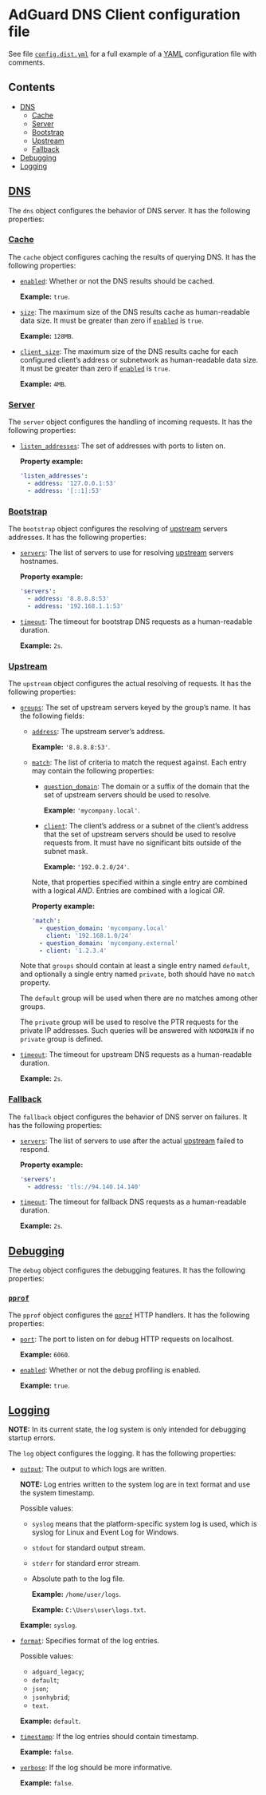  #  AdGuard DNS Client configuration file

See file [`config.dist.yml`][dist] for a full example of a [YAML][yaml]
configuration file with comments.

##  Contents

 *  [DNS](#dns)
     *  [Cache](#dns-cache)
     *  [Server](#dns-server)
     *  [Bootstrap](#dns-bootstrap)
     *  [Upstream](#dns-upstream)
     *  [Fallback](#dns-fallback)
 *  [Debugging](#debug)
 *  [Logging](#log)

[dist]: ../config.dist.yml
[yaml]: https://yaml.org/



##  <a href="#dns" id="dns" name="dns">DNS</a>

The `dns` object configures the behavior of DNS server.  It has the following
properties:

   ###  <a href="#dns-cache" id="dns-cache" name="dns-cache">Cache</a>

The `cache` object configures caching the results of querying DNS.  It has the
following properties:

 *  <a href="#dns-cache-enabled" id="dns-cache-enabled" name="dns-cache-enabled">`enabled`</a>:
    Whether or not the DNS results should be cached.

    **Example:** `true`.

 *  <a href="#dns-cache-size" id="dns-cache-size" name="dns-cache-size">`size`</a>:
    The maximum size of the DNS results cache as human-readable data size.  It
    must be greater than zero if [`enabled`](#dns-cache-enabled) is `true`.

    **Example:** `128MB`.

 *  <a href="#dns-cache-client-size" id="dns-cache-client-size" name="dns-cache-client-size">`client_size`</a>:
    The maximum size of the DNS results cache for each configured client’s
    address or subnetwork as human-readable data size.  It must be greater than
    zero if [`enabled`](#dns-cache-enabled) is `true`.

    **Example:** `4MB`.



   ###  <a href="#dns-server" id="dns-server" name="dns-server">Server</a>

The `server` object configures the handling of incoming requests.  It has the
following properties:

 *  <a href="#dns-server-listen_addresses" id="dns-server-listen_addresses" name="dns-server-listen_addresses">`listen_addresses`</a>:
    The set of addresses with ports to listen on.

    **Property example:**

    ```yaml
    'listen_addresses':
      - address: '127.0.0.1:53'
      - address: '[::1]:53'
    ```



   ###  <a href="#dns-bootstrap" id="dns-bootstrap" name="dns-bootstrap">Bootstrap</a>

The `bootstrap` object configures the resolving of [upstream](#dns-upstream)
servers addresses.  It has the following properties:

 *  <a href="#dns-bootstrap-servers" id="dns-bootstrap-servers" name="dns-bootstrap-servers">`servers`</a>:
    The list of servers to use for resolving [upstream](#dns-upstream) servers
    hostnames.

    **Property example:**

    ```yaml
    'servers':
      - address: '8.8.8.8:53'
      - address: '192.168.1.1:53'
    ```

 *  <a href="#dns-bootstrap-timeout" id="dns-bootstrap-timeout" name="dns-bootstrap-timeout">`timeout`</a>:
    The timeout for bootstrap DNS requests as a human-readable duration.

    **Example:** `2s`.



   ###  <a href="#dns-upstream" id="dns-upstream" name="dns-upstream">Upstream</a>

The `upstream` object configures the actual resolving of requests.  It has the
following properties:


 *  <a href="#dns-upstream-groups" id="dns-upstream-groups" name="dns-upstream-groups">`groups`</a>:
    The set of upstream servers keyed by the group’s name.  It has the following
    fields:

     *  <a href="#dns-upstream-group-address" id="dns-upstream-group-address" name="dns-upstream-group-address">`address`</a>:
        The upstream server’s address.

        **Example:** `'8.8.8.8:53'`.

     *  <a href="#dns-upstream-group-match" id="dns-upstream-group-match" name="dns-upstream-group-match">`match`</a>:
        The list of criteria to match the request against.  Each entry may
        contain the following properties:

         *  <a href="#dns-upstream-group-match-question_domain" id="dns-upstream-group-match-question_domain" name="dns-upstream-group-match-question_domain">`question_domain`</a>:
            The domain or a suffix of the domain that the set of upstream
            servers should be used to resolve.

            **Example:** `'mycompany.local'`.

         *  <a href="#dns-upstream-group-match-client" id="dns-upstream-group-match-client" name="dns-upstream-group-match-client">`client`</a>:
            The client’s address or a subnet of the client’s address that the
            set of upstream servers should be used to resolve requests from.  It
            must have no significant bits outside of the subnet mask.

            **Example:** `'192.0.2.0/24'`.

        Note, that properties specified within a single entry are combined with
        a logical *AND*.  Entries are combined with a logical *OR*.

        **Property example:**

        ```yaml
        'match':
          - question_domain: 'mycompany.local'
            client: '192.168.1.0/24'
          - question_domain: 'mycompany.external'
          - client: '1.2.3.4'
        ```

    Note that `groups` should contain at least a single entry named `default`,
    and optionally a single entry named `private`, both should have no `match`
    property.

    The `default` group will be used when there are no matches among other
    groups.

    The `private` group will be used to resolve the PTR requests for the private
    IP addresses.  Such queries will be answered with `NXDOMAIN` if no `private`
    group is defined.

 *  <a href="#dns-upstream-timeout" id="dns-upstream-timeout" name="dns-upstream-timeout">`timeout`</a>:
    The timeout for upstream DNS requests as a human-readable duration.

    **Example:** `2s`.



   ###  <a href="#dns-fallback" id="dns-fallback" name="dns-fallback">Fallback</a>

The `fallback` object configures the behavior of DNS server on failures.  It has
the following properties:

 *  <a href="#dns-fallback-servers" id="dns-fallback-servers" name="dns-fallback-servers">`servers`</a>:
    The list of servers to use after the actual [upstream](#dns-upstream) failed
    to respond.

    **Property example:**

    ```yaml
    'servers':
      - address: 'tls://94.140.14.140'
    ```

 *  <a href="#dns-fallback-timeout" id="dns-fallback-timeout" name="dns-fallback-timeout">`timeout`</a>:
    The timeout for fallback DNS requests as a human-readable duration.

    **Example:** `2s`.



##  <a href="#debug" id="debug" name="debug">Debugging</a>

The `debug` object configures the debugging features.  It has the following
properties:

   ###  <a href="#debug-pprof" id="debug-pprof" name="debug-pprof">`pprof`</a>

The `pprof` object configures the [`pprof`][pkg-pprof] HTTP handlers.  It has
the following properties:

 *  <a href="#debug-pprof-port" id="debug-pprof-port" name="debug-pprof-port">`port`</a>:
    The port to listen on for debug HTTP requests on localhost.

    **Example:** `6060`.

 *  <a href="#debug-pprof-enabled" id="debug-pprof-enabled" name="debug-pprof-enabled">`enabled`</a>:
    Whether or not the debug profiling is enabled.

    **Example:** `true`.

[pkg-pprof]: https://golang.org/pkg/net/http/pprof



##  <a href="#log" id="log" name="log">Logging</a>

**NOTE:** In its current state, the log system is only intended for debugging
startup errors.

The `log` object configures the logging.  It has the following properties:

 *  <a href="#log-output" id="log-output" name="log-output">`output`</a>:
    The output to which logs are written.

    **NOTE:** Log entries written to the system log are in text format and use
    the system timestamp.

    Possible values:

     *  `syslog` means that the platform-specific system log is used, which is
        syslog for Linux and Event Log for Windows.

     *  `stdout` for standard output stream.

     *  `stderr` for standard error stream.

     *  Absolute path to the log file.

        **Example:** `/home/user/logs`.

        **Example:** `C:\Users\user\logs.txt`.

    **Example:** `syslog`.

 *  <a href="#log-format" id="log-format" name="log-format">`format`</a>:
    Specifies format of the log entries.

    Possible values:

     *  `adguard_legacy`;
     *  `default`;
     *  `json`;
     *  `jsonhybrid`;
     *  `text`.

    **Example:** `default`.

    <!--
    TODO(s.chzhen):  Add output examples.
    -->

 *  <a href="#log-timestamp" id="log-timestamp" name="log-timestamp">`timestamp`</a>:
    If the log entries should contain timestamp.

    **Example:** `false`.

 *  <a href="#log-verbose" id="log-verbose" name="log-verbose">`verbose`</a>:
    If the log should be more informative.

    **Example:** `false`.
